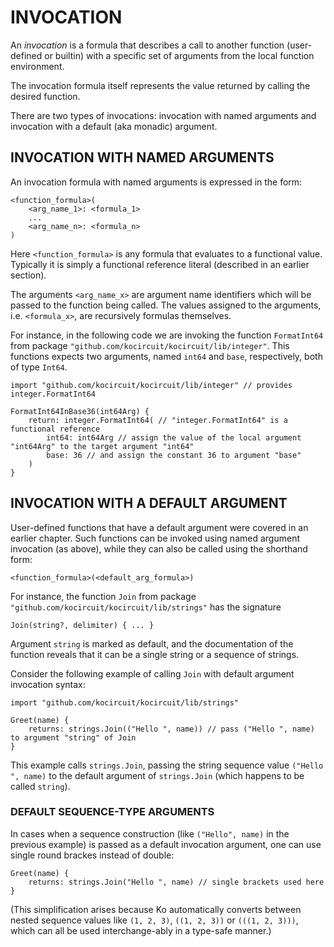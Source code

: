 # INVOCATION

An _invocation_ is a formula that describes a call to another
function (user-defined or builtin) with a specific set of
arguments from the local function environment.

The invocation formula itself represents the value 
returned by calling the desired function.

There are two types of invocations:
invocation with named arguments and
invocation with a default (aka monadic) argument.

## INVOCATION WITH NAMED ARGUMENTS

An invocation formula with named arguments is expressed in the form:

	<function_formula>(
		<arg_name_1>: <formula_1>
		...
		<arg_name_n>: <formula_n>
	)

Here `<function_formula>` is any formula that evaluates to a functional value.
Typically it is simply a functional reference literal (described in an earlier section).

The arguments `<arg_name_x>` are argument name identifiers which will be passed
to the function being called. The values assigned to the arguments, i.e.
`<formula_x>`, are recursively formulas themselves.

For instance, in the following code we are invoking the
function `FormatInt64` from package `"github.com/kocircuit/kocircuit/lib/integer"`.
This functions expects two arguments, named `int64` and `base`, respectively,
both of type `Int64`.

	import "github.com/kocircuit/kocircuit/lib/integer" // provides integer.FormatInt64

	FormatInt64InBase36(int64Arg) {
		return: integer.FormatInt64( // "integer.FormatInt64" is a functional reference
			int64: int64Arg // assign the value of the local argument "int64Arg" to the target argument "int64"
			base: 36 // and assign the constant 36 to argument "base"
		)
	}

## INVOCATION WITH A DEFAULT ARGUMENT

User-defined functions that have a default argument were covered in an earlier chapter.
Such functions can be invoked using named argument invocation (as above), while
they can also be called using the shorthand form:

	<function_formula>(<default_arg_formula>)

For instance, the function `Join` from package `"github.com/kocircuit/kocircuit/lib/strings"`
has the signature

	Join(string?, delimiter) { ... }

Argument `string` is marked as default, and the documentation of the function
reveals that it can be a single string or a sequence of strings.

Consider the following example of calling `Join` with default argument invocation syntax:

	import "github.com/kocircuit/kocircuit/lib/strings"

	Greet(name) {
		returns: strings.Join(("Hello ", name)) // pass ("Hello ", name) to argument "string" of Join
	}

This example calls `strings.Join`, passing the string sequence value `("Hello ", name)`
to the default argument of `strings.Join` (which happens to be called `string`).

### DEFAULT SEQUENCE-TYPE ARGUMENTS

In cases when a sequence construction (like `("Hello", name)` in the previous example)
is passed as a default invocation argument, one can use single round brackes instead of double:

	Greet(name) {
		returns: strings.Join("Hello ", name) // single brackets used here
	}

(This simplification arises because Ko automatically converts between
nested sequence values like `(1, 2, 3)`, `((1, 2, 3))` or `(((1, 2, 3)))`,
which can all be used interchange-ably in a type-safe manner.)

